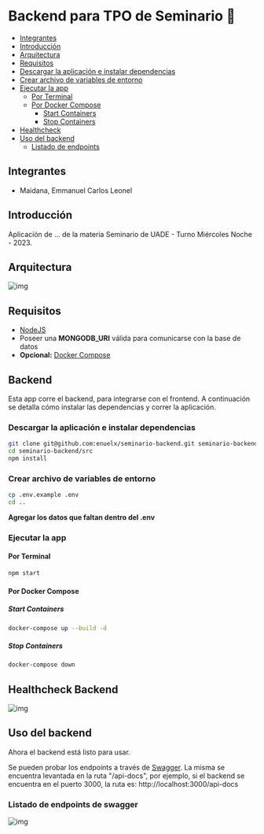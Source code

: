 # Backend para TPO de Seminario :rocket:

- [Integrantes](#integrantes)
- [Introducción](#introducción)  
- [Arquitectura](#arquitectura)
- [Requisitos](#requisitos) 
- [Descargar la aplicación e instalar dependencias](#descargar-la-aplicación-e-instalar-dependencias)
- [Crear archivo de variables de entorno](#crear-archivo-de-variables-de-entorno) 
- [Ejecutar la app](#ejecutar-la-app) 
    * [Por Terminal](#por-terminal) 
    * [Por Docker Compose](#por-docker-compose) 
        * [Start Containers](#start-containers) 
        * [Stop Containers](#stop-containers) 
- [Healthcheck](#healthcheck-backend) 
- [Uso del backend](#uso-del-backend)
    * [Listado de endpoints](#listado-de-endpoints-de-swagger) 

## Integrantes 
- Maidana, Emmanuel Carlos Leonel

## Introducción

Aplicación de ... de la materia Seminario de UADE - Turno Miércoles Noche - 2023.

## Arquitectura

![img]()

## Requisitos
- [NodeJS](https://nodejs.org/en/download/)
- Poseer una <b>MONGODB_URI</b> válida para comunicarse con la base de datos
- <b>Opcional:</b> [Docker Compose](https://docs.docker.com/compose/install/)

## Backend
Esta app corre el backend, para integrarse con el frontend. A continuación se detalla cómo instalar las dependencias y correr la aplicación.

### Descargar la aplicación e instalar dependencias

```bash
git clone git@github.com:enuelx/seminario-backend.git seminario-backend
cd seminario-backend/src
npm install
```

### Crear archivo de variables de entorno
```bash
cp .env.example .env
cd ..
```

<b>Agregar los datos que faltan dentro del .env</b>

### Ejecutar la app
#### Por Terminal
```bash
npm start
```

#### Por Docker Compose

##### Start Containers
```bash
docker-compose up --build -d
```
##### Stop Containers

```bash
docker-compose down
```

## Healthcheck Backend
![img]()


## Uso del backend
Ahora el backend está listo para usar.

Se pueden probar los endpoints a través de [Swagger](https://swagger.io/). La misma se encuentra levantada en la ruta "/api-docs", por ejemplo, si el backend se encuentra en el puerto 3000, la ruta es: http://localhost:3000/api-docs

### Listado de endpoints de swagger
![img]()
